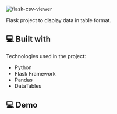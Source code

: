 ![flask-csv-viewer](https://socialify.git.ci/bi0punk/flask-csv-viewer/image?description=1&descriptionEditable=Flask%20project%20to%20display%20data%20in%20table%20format&font=Source%20Code%20Pro&language=1&name=1&owner=1&pattern=Solid&stargazers=1&theme=Dark)




<p id="description">Flask project to display data in table format.</p>

  
  
<h2>💻 Built with</h2>

Technologies used in the project:

*   Python
*   Flask Framework
*   Pandas
*   DataTables


<h2>💻 Demo</h2>

![]()
